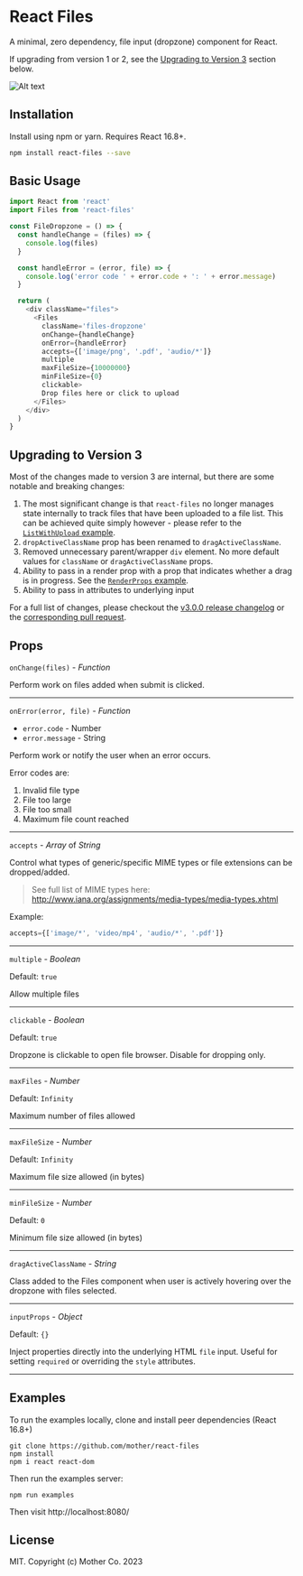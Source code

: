 React Files
=======================

A minimal, zero dependency, file input (dropzone) component for React.

If upgrading from version 1 or 2, see the [Upgrading to Version 3](#upgrading-to-version-3) section below.

![Alt text](/demo.gif?raw=true "Demo")

## Installation

Install using npm or yarn. Requires React 16.8+.

```bash
npm install react-files --save
```

## Basic Usage

```js
import React from 'react'
import Files from 'react-files'

const FileDropzone = () => {
  const handleChange = (files) => {
    console.log(files)
  }

  const handleError = (error, file) => {
    console.log('error code ' + error.code + ': ' + error.message)
  }

  return (
    <div className="files">
      <Files
        className='files-dropzone'
        onChange={handleChange}
        onError={handleError}
        accepts={['image/png', '.pdf', 'audio/*']}
        multiple
        maxFileSize={10000000}
        minFileSize={0}
        clickable>
        Drop files here or click to upload
      </Files>
    </div>
  )
}
```

## Upgrading to Version 3

Most of the changes made to version 3 are internal, but there are some notable and breaking changes:
1. The most significant change is that `react-files` no longer manages state internally to track files that have been uploaded to a file list. This can be achieved quite simply however - please refer to the [`ListWithUpload` example](https://github.com/mother/react-files/blob/master/examples/ListWithUpload.js).
2. `dropActiveClassName` prop has been renamed to `dragActiveClassName`.
2. Removed unnecessary parent/wrapper `div` element. No more default values for `className` or `dragActiveClassName` props.
3. Ability to pass in a render prop with a prop that indicates whether a drag is in progress. See the [`RenderProps` example](https://github.com/mother/react-files/blob/master/examples/RenderProps.js).
4. Ability to pass in attributes to underlying input

For a full list of changes, please checkout the [v3.0.0 release changelog](https://github.com/mother/react-files/releases/tag/v3.0.0) or the [corresponding pull request](https://github.com/mother/react-files/pull/32).

## Props

`onChange(files)` - *Function*

Perform work on files added when submit is clicked.

---

`onError(error, file)` - *Function*
  - `error.code` - Number
  - `error.message` - String

Perform work or notify the user when an error occurs.

Error codes are:
1. Invalid file type
2. File too large
3. File too small
4. Maximum file count reached

---

`accepts` - *Array* of *String*

Control what types of generic/specific MIME types or file extensions can be dropped/added.

> See full list of MIME types here: http://www.iana.org/assignments/media-types/media-types.xhtml

Example:
```js
accepts={['image/*', 'video/mp4', 'audio/*', '.pdf']}
```

---

`multiple` - *Boolean*

Default: `true`

Allow multiple files

---

`clickable` - *Boolean*

Default: `true`

Dropzone is clickable to open file browser. Disable for dropping only.

---

`maxFiles` - *Number*

Default: `Infinity`

Maximum number of files allowed

---

`maxFileSize` - *Number*

Default: `Infinity`

Maximum file size allowed (in bytes)

---

`minFileSize` - *Number*

Default: `0`

Minimum file size allowed (in bytes)

---

`dragActiveClassName` - *String*

Class added to the Files component when user is actively hovering over the dropzone with files selected.

---

`inputProps` - *Object*

Default: `{}`

Inject properties directly into the underlying HTML `file` input. Useful for setting `required` or overriding the `style` attributes.

---

## Examples

To run the examples locally, clone and install peer dependencies (React 16.8+)

```
git clone https://github.com/mother/react-files
npm install
npm i react react-dom
```

Then run the examples server:
```
npm run examples
```

Then visit http://localhost:8080/

## License

MIT. Copyright (c) Mother Co. 2023
